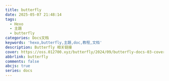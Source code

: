 ```yaml
---
title: butterfly
date: 2025-05-07 21:48:14
tags: 
  - Hexo
  - 主題
  - butterfly
categories: Docs文档
keywords: 'hexo,butterfly,主題,doc,教程,文档'
description: Butterfly 相关链接
cover: https://oss.012700.xyz/butterfly/2024/09/butterfly-docs-03-cover.png
abbrlink: butterfly
comments: false
abcjs: true
series: docs
---
```

